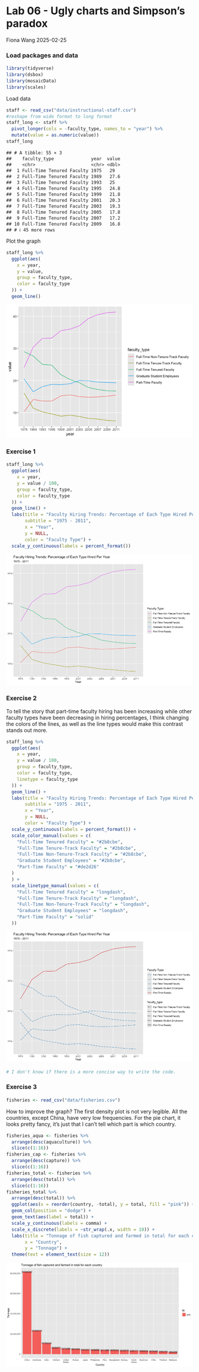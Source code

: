 Lab 06 - Ugly charts and Simpson’s paradox
================
Fiona Wang
2025-02-25

### Load packages and data

``` r
library(tidyverse) 
library(dsbox)
library(mosaicData) 
library(scales)
```

Load data

``` r
staff <- read_csv("data/instructional-staff.csv")
#reshape from wide format to long format
staff_long <- staff %>% 
  pivot_longer(cols = -faculty_type, names_to = "year") %>% 
  mutate(value = as.numeric(value))
staff_long
```

    ## # A tibble: 55 × 3
    ##    faculty_type              year  value
    ##    <chr>                     <chr> <dbl>
    ##  1 Full-Time Tenured Faculty 1975   29  
    ##  2 Full-Time Tenured Faculty 1989   27.6
    ##  3 Full-Time Tenured Faculty 1993   25  
    ##  4 Full-Time Tenured Faculty 1995   24.8
    ##  5 Full-Time Tenured Faculty 1999   21.8
    ##  6 Full-Time Tenured Faculty 2001   20.3
    ##  7 Full-Time Tenured Faculty 2003   19.3
    ##  8 Full-Time Tenured Faculty 2005   17.8
    ##  9 Full-Time Tenured Faculty 2007   17.2
    ## 10 Full-Time Tenured Faculty 2009   16.8
    ## # ℹ 45 more rows

Plot the graph

``` r
staff_long %>% 
  ggplot(aes(
    x = year,
    y = value,
    group = faculty_type,
    color = faculty_type
  )) +
  geom_line()
```

![](lab-06_files/figure-gfm/unnamed-chunk-2-1.png)<!-- -->

### Exercise 1

``` r
staff_long %>% 
  ggplot(aes(
    x = year,
    y = value / 100,
    group = faculty_type,
    color = faculty_type
  )) +
  geom_line() +
  labs(title = "Faculty Hiring Trends: Percentage of Each Type Hired Per Year",
       subtitle = "1975 - 2011",
       x = "Year",
       y = NULL,
       color = "Faculty Type") + 
  scale_y_continuous(labels = percent_format())
```

![](lab-06_files/figure-gfm/unnamed-chunk-3-1.png)<!-- -->

### Exercise 2

To tell the story that part-time faculty hiring has been increasing
while other faculty types have been decreasing in hiring percentages, I
think changing the colors of the lines, as well as the line types would
make this contrast stands out more.

``` r
staff_long %>% 
  ggplot(aes(
    x = year,
    y = value / 100,
    group = faculty_type,
    color = faculty_type,
    linetype = faculty_type
  )) +
  geom_line() +
  labs(title = "Faculty Hiring Trends: Percentage of Each Type Hired Per Year",
       subtitle = "1975 - 2011",
       x = "Year",
       y = NULL,
       color = "Faculty Type") + 
  scale_y_continuous(labels = percent_format()) +
  scale_color_manual(values = c(
    "Full-Time Tenured Faculty" = "#2b8cbe",
    "Full-Time Tenure-Track Faculty" = "#2b8cbe",
    "Full-Time Non-Tenure-Track Faculty" = "#2b8cbe",
    "Graduate Student Employees" = "#2b8cbe",
    "Part-Time Faculty" = "#de2d26"
  )
  ) +
  scale_linetype_manual(values = c(
    "Full-Time Tenured Faculty" = "longdash",
    "Full-Time Tenure-Track Faculty" = "longdash",
    "Full-Time Non-Tenure-Track Faculty" = "longdash",
    "Graduate Student Employees" = "longdash",
    "Part-Time Faculty" = "solid"
  ))
```

![](lab-06_files/figure-gfm/unnamed-chunk-4-1.png)<!-- -->

``` r
# I don't know if there is a more concise way to write the code.
```

### Exercise 3

``` r
fisheries <- read_csv("data/fisheries.csv")
```

How to improve the graph? The first density plot is not very legible.
All the countries, except China, have very low frequencies. For the pie
chart, it looks pretty fancy, it’s just that I can’t tell which part is
which country.

``` r
fisheries_aqua <- fisheries %>% 
  arrange(desc(aquaculture)) %>% 
  slice(c(1:16))
fisheries_cap <- fisheries %>% 
  arrange(desc(capture)) %>% 
  slice(c(1:16))
fisheries_total <- fisheries %>% 
  arrange(desc(total)) %>% 
  slice(c(1:16))
fisheries_total %>% 
  arrange(desc(total)) %>% 
  ggplot(aes(x = reorder(country, -total), y = total, fill = "pink")) + 
  geom_col(position = "dodge") + 
  geom_text(aes(label = total)) +
  scale_y_continuous(labels = comma) +
  scale_x_discrete(labels = ~str_wrap(.x, width = 10)) + 
  labs(title = "Tonnage of fish captured and farmed in total for each country",
       x = "Country",
       y = "Tonnage") +
  theme(text = element_text(size = 12))
```

![](lab-06_files/figure-gfm/unnamed-chunk-6-1.png)<!-- -->
